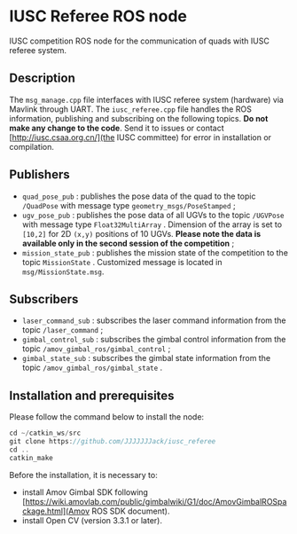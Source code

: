 # IUSC Referee ROS node

IUSC competition ROS node for the communication of quads with IUSC referee system.

## Description

The `msg_manage.cpp` file interfaces with IUSC referee system (hardware) via Mavlink through UART. The `iusc_referee.cpp` file handles the ROS information, publishing and subscribing on the following topics. **Do not make any change to the code**. Send it to issues or contact [http://iusc.csaa.org.cn/](the IUSC committee) for error in installation or compilation.

## Publishers

- `quad_pose_pub` :  publishes the pose data of the quad to the topic `/QuadPose` with message type `geometry_msgs/PoseStamped` ;
- `ugv_pose_pub` :  publishes the pose data of all UGVs to the topic `/UGVPose` with message type `Float32MultiArray` . Dimension of the array is set to `[10,2]` for 2D `(x,y)` positions of 10 UGVs. **Please note the data is available only in the second session of the competition** ;
- `mission_state_pub` : publishes the mission state of the competition to the topic `MissionState` . Customized message is located in `msg/MissionState.msg`.

## Subscribers

- `laser_command_sub` : subscribes the laser command information from the topic `/laser_command` ;
- `gimbal_control_sub` : subscribes the gimbal control information from the topic `/amov_gimbal_ros/gimbal_control` ;
- `gimbal_state_sub` : subscribes the gimbal state information from the topic `/amov_gimbal_ros/gimbal_state` .

## Installation and prerequisites

Please follow the command below to install the node:

```c++
cd ~/catkin_ws/src
git clone https://github.com/JJJJJJJack/iusc_referee
cd ..
catkin_make
```

Before the installation, it is necessary to: 

- install Amov Gimbal SDK following [https://wiki.amovlab.com/public/gimbalwiki/G1/doc/AmovGimbalROSpackage.html](Amov ROS SDK document).  
- install Open CV (version 3.3.1 or later).

